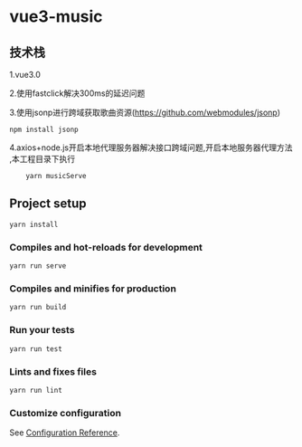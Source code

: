# vue3-music
## 技术栈
1.vue3.0

2.使用fastclick解决300ms的延迟问题

3.使用jsonp进行跨域获取歌曲资源(https://github.com/webmodules/jsonp)

    npm install jsonp

4.axios+node.js开启本地代理服务器解决接口跨域问题,开启本地服务器代理方法
   ,本工程目录下执行
    
        yarn musicServe

## Project setup
```
yarn install
```

### Compiles and hot-reloads for development
```
yarn run serve
```

### Compiles and minifies for production
```
yarn run build
```

### Run your tests
```
yarn run test
```

### Lints and fixes files
```
yarn run lint
```

### Customize configuration
See [Configuration Reference](https://cli.vuejs.org/config/).
